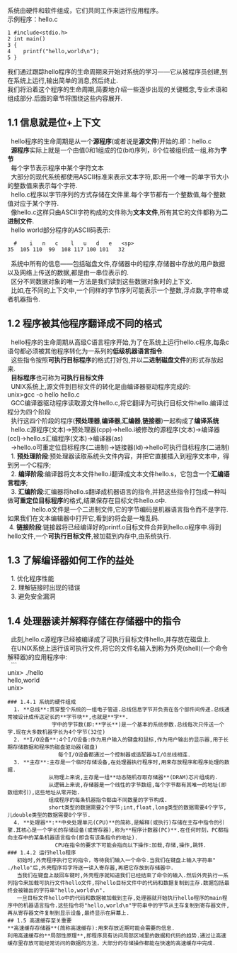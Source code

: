 系统由硬件和软件组成，它们共同工作来运行应用程序。  
示例程序：hello.c  
```
1 #include<stdio.h>  
2 int main()  
3 {  
4    printf("hello,world\n");  
5 }  
```  
我们通过跟踪hello程序的生命周期来开始对系统的学习——它从被程序员创建,到在系统上运行,输出简单的消息,然后终止.  
我们将沿着这个程序的生命周期,简要地介绍一些逐步出现的关键概念,专业术语和组成部分.后面的章节将围绕这些内容展开.  
## 1.1 信息就是位+上下文  
   hello程序的生命周期是从一个**源程序**(或者说是**源文件**)开始的.即：hello.c  
   **源程序**实际上就是一个由值0和1组成的位(bit)序列，8个位被组织成一组,称为**字节**  
   每个字节表示程序中某个字符文本  
   大部分的现代系统都使用ASCII标准来表示文本字符,即:用一个唯一的单字节大小的整数值来表示每个字符.  
   hello.c程序以字节序列的方式存储在文件里.每个字节都有一个整数值,每个整数值对应于某个字符.  
   像hello.c这样只由ASCII字符构成的文件称为**文本文件**,所有其它的文件都称为**二进制文件**.  
   hello world部分程序的ASCII码表示:  
   ```
   #    i   n   c    l   u   d   e   <sp>  
   35  105 110  99  108 117 100 101   32  
   ```  
   系统中所有的信息——包括磁盘文件,存储器中的程序,存储器中存放的用户数据以及网络上传送的数据,都是由一串位表示的.  
   区分不同数据对象的唯一方法是我们读到这些数据对象时的上下文.  
   比如,在不同的上下文中,一个同样的字节序列可能表示一个整数,浮点数,字符串或者机器指令.  
## 1.2 程序被其他程序翻译成不同的格式  
   hello程序的生命周期从高级C语言程序开始,为了在系统上运行hello.c程序,每条c语句都必须被其他程序转化为一系列的**低级机器语言指令**.  
   这些指令按照**可执行目标程序**的格式打好包,并以**二进制磁盘文件**的形式存放起来.  
   **目标程序**也可称为**可执行目标文件**  
   UNIX系统上,源文件到目标文件的转化是由编译器驱动程序完成的:  
   unix>gcc -o hello hello.c  
   GCC编译器驱动程序读取源文件hello.c,将它翻译为可执行目标文件hello.编译过程分为四个阶段  
   执行这四个阶段的程序(**预处理器**,**编译器**,**汇编器**,**链接器**)一起构成了**编译系统**  
   hello.c源程序(文本)->预处理器(cpp)->hello.i被修改的源程序(文本)->编译器(ccl)->hello.s汇编程序(文本)->编译器(as)  
   ->hello.o可重定位目标程序(二进制)->链接器(ld)->hello可执行目标程序(二进制)  
   1. **预处理阶段**:预处理器读取系统头文件内容，并把它直接插入到程序文本中，得到另一个C程序;  
   2. **编译阶段**:编译器将文本文件hello.i翻译成文本文件hello.s，它包含一个**汇编语言程序**;  
   3. **汇编阶段**:汇编器将hello.s翻译成机器语言的指令,并把这些指令打包成一种叫做**可重定位目标程序**的格式,结果保存在目标文件hello.o中.  
               hello.o文件是一个二进制文件,它的字节编码是机器语言指令而不是字符.如果我们在文本编辑器中打开它,看到的将会是一堆乱码.  
   4. **链接阶段**:链接器将已经编译好的printf.o目标文件合并到hello.o程序中.得到hello文件,一个**可执行目标文件**,被加载到内存中,由系统执行.  
## 1.3 了解编译器如何工作的益处  
   1. 优化程序性能  
   2. 理解链接时出现的错误  
   3. 避免安全漏洞  
## 1.4 处理器读并解释存储在存储器中的指令  
   此刻,hello.c源程序已经被编译成了可执行目标文件hello,并存放在磁盘上.   
   在UNIX系统上运行该可执行文件,将它的文件名输入到称为外壳(shell)(一个命令解释器)的应用程序中:  
   ```  
   unix> ./hello  
   hello,world  
   unix>  
   ```    
### 1.4.1 系统的硬件组成  
   1. **总线**:贯穿整个系统的一组电子管道.总线信息字节并负责在各个部件间传递.总线通常被设计成传送定长的**字节块**,也就是**字**.  
               字中的字节数(即:**字长**)是一个基本的系统参数.总线每次只传送一个字.现在大多数机器字长为4个字节(32位)  
   2. **I/O设备**:4个I/O设备:作为用户输入的键盘和鼠标,作为用户输出的显示器,用于长期存储数据和程序的磁盘驱动器(磁盘)  
                 每个I/O设备都通过一个控制器或适配器与I/O总线相连.  
   3. **主存**:主存是一个临时存储设备,在处理器执行程序时,用来存放程序和程序处理的数据.  
              从物理上来说,主存是一组**动态随机存取存储器**(DRAM)芯片组成的.  
              从逻辑上来说,存储器是一个线性的字节数组,每个字节都有其唯一的地址(即数组索引),这些地址从零开始.  
              组成程序的每条机器指令都由不同数量的字节构成.  
              short类型的数据需要2个字节;int,float,long类型的数据需要4个字节,儿double类型的数据需要8个字节.  
   4. **处理器**:**中央处理单元(CPU)**的简称,是解释(或执行)存储在主存中指令的引擎.其核心是一个字长的存储设备(或寄存器),称为**程序计数器(PC)**.在任何时刻，PC都指向主存中的某条机器语言指令(即含有该条指令的地址).  
                CPU在指令的要求下可能会指向以下操作:加载,存储,操作,跳转.  
### 1.4.2 运行hello程序  
    初始时,外壳程序执行它的指令，等待我们输入一个命令.当我们在键盘上输入字符串" ./hello"后,外壳程序将字符逐一读入寄存器,再把它存放到存储器中.
    当我们在键盘上敲回车键时,外壳程序就知道我们已经结束了命令的输入.然后外壳执行一系列指令来加载可执行文件hello文件,将hello目标文件中的代码和数据复制到主存.数据包括最终会被输出的字符串"hello,world\n".  
    一旦目标文件hello中的代码和数据被加载到主存,处理器就开始执行hello程序的main程序中的机器语言指令.这些指令将"hello,world\n"字符串中的字节从主存复制到寄存器文件,再从寄存器文件复制到显示设备,最终显示在屏幕上.  
## 1.5 高速缓存至关重要  
 **高速缓存存储器**(简称高速缓存):用来存放近期可能会需要的信息.  
 利用高速缓存的**局部性原理**,即程序具有访问局部区域里的数据和代码的趋势.通过让高速缓存里存放可能经常访问的数据的方法，大部分的存储操作都能在快速的高速缓存中完成.
 
